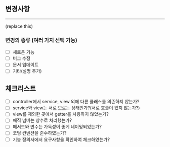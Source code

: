 ## 변경사항

---
(replace this)

###  변경의 종류 (여러 가지 선택 가능)
- [ ] 새로운 기능
- [ ] 버그 수정
- [ ] 문서 업데이트
- [ ] 기타(설명 추가)

## 체크리스트
- [ ] controller에서 service, view 외에 다른 클래스를 의존하지 않는가?
- [ ] service와 view는 서로 모르는 상태인가?(서로 호출이 있지 않는가?)
- [ ] view를 제외한 곳에서 getter를 사용하지 않았는가?
- [ ] 매직 넘버는 상수로 처리했는가?
- [ ] 메서드와 변수는 가독성이 좋게 네이밍되었는가?
- [ ] 코딩 컨벤션을 준수하였는가?
- [ ] 기능 정의서에서 요구사항을 확인하여 체크하였는가?
